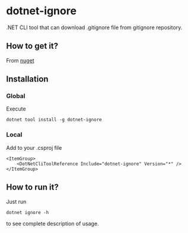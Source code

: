 # dotnet-ignore
.NET CLI tool that can download .gitignore file from gitignore repository.

## How to get it?
From [nuget](https://www.nuget.org/packages/dotnet-ignore/1.0.0)

## Installation

### Global

Execute 
```
dotnet tool install -g dotnet-ignore
```

### Local

Add to your .csproj file 

```
<ItemGroup>
	<DotNetCliToolReference Include="dotnet-ignore" Version="*" />
</ItemGroup>
```

## How to run it? 

Just run

```
dotnet ignore -h
```

to see complete description of usage.
